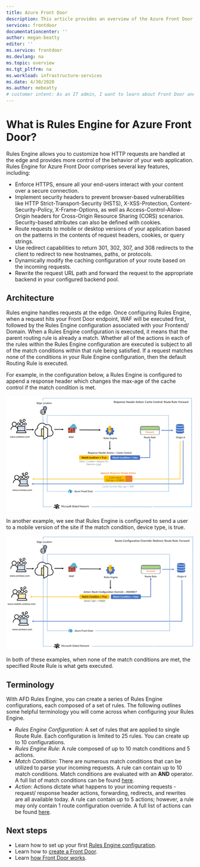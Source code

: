 ```yaml
---
title: Azure Front Door
description: This article provides an overview of the Azure Front Door Rules Engine feature. 
services: frontdoor
documentationcenter: ''
author: megan-beatty
editor: ''
ms.service: frontdoor
ms.devlang: na
ms.topic: overview
ms.tgt_pltfrm: na
ms.workload: infrastructure-services
ms.date: 4/30/2020
ms.author: mebeatty
# customer intent: As an IT admin, I want to learn about Front Door and what the Rules Engine feature does. 
---
```


# What is Rules Engine for Azure Front Door? 

Rules Engine allows you to customize how HTTP requests are handled at the edge and provides more control of the behavior of your web application. Rules Engine for Azure Front Door comprises several key features, including:

- Enforce HTTPS, ensure all your end-users interact with your content over a secure connection.
- Implement security headers to prevent browser-based vulnerabilities like HTTP Strict-Transport-Security (HSTS), X-XSS-Protection, Content-Security-Policy, X-Frame-Options, as well as Access-Control-Allow-Origin headers for Cross-Origin Resource Sharing (CORS) scenarios. Security-based attributes can also be defined with cookies.
- Route requests to mobile or desktop versions of your application based on the patterns in the contents of request headers, cookies, or query strings.
- Use redirect capabilities to return 301, 302, 307, and 308 redirects to the client to redirect to new hostnames, paths, or protocols.
- Dynamically modify the caching configuration of your route based on the incoming requests.
- Rewrite the request URL path and forward the request to the appropriate backend in your configured backend pool.

## Architecture 

Rules engine handles requests at the edge. Once configuring Rules Engine, when a request hits your Front Door endpoint, WAF will be executed first, followed by the Rules Engine configuration associated with your Frontend/ Domain. When a Rules Engine configuration is executed, it means that the parent routing rule is already a match. Whether all of the actions in each of the rules within the Rules Engine configuration are executed is subject to all of the match conditions within that rule being satisfied. If a request matches none of the conditions in your Rule Engine configuration, then the default Routing Rule is executed. 

For example, in the configuration below, a Rules Engine is configured to append a response header which changes the max-age of the cache control if the match condition is met. 

![response header action](./media/front-door-rules-engine/rules-engine-architecture-3.png)

In another example, we see that Rules Engine is configured to send a user to a mobile version of the site if the match condition, device type, is true. 

![route configuration override](./media/front-door-rules-engine/rules-engine-architecture-1.png)

In both of these examples, when none of the match conditions are met, the specified Route Rule is what gets executed. 

## Terminology 

With AFD Rules Engine, you can create a series of Rules Engine configurations, each composed of a set of rules. The following outlines some helpful terminology you will come across when configuring your Rules Engine. 

- *Rules Engine Configuration*: A set of rules that are applied to single Route Rule. Each configuration is limited to 25 rules. You can create up to 10 configurations. 
- *Rules Engine Rule*: A rule composed of up to 10 match conditions and 5 actions.
- *Match Condition*: There are numerous match conditions that can be utilized to parse your incoming requests. A rule can contain up to 10 match conditions. Match conditions are evaluated with an **AND** operator. A full list of match conditions can  be found [here](front-door-rules-engine-match-conditions.md). 
- *Action*: Actions dictate what happens to your incoming requests - request/ response header actions, forwarding, redirects, and rewrites are all available today. A rule can contain up to 5 actions; however, a rule may only contain 1 route configuration override.  A full list of actions can be found [here](front-door-rules-engine-actions.md).


## Next steps

- Learn how to set up your first [Rules Engine configuration](front-door-tutorial-rules-engine.md). 
- Learn how to [create a Front Door](quickstart-create-front-door.md).
- Learn [how Front Door works](front-door-routing-architecture.md).
